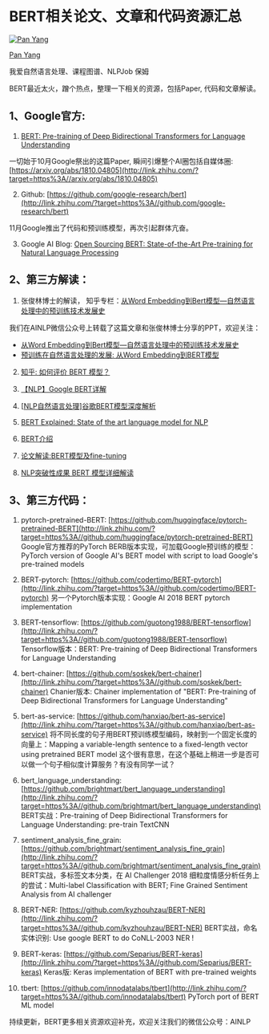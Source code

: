 # BERT相关论文、文章和代码资源汇总

[![Pan Yang](https://pic2.zhimg.com/7acfe956b_xs.jpg)](https://www.zhihu.com/people/ainlp)

[Pan Yang](https://www.zhihu.com/people/ainlp)

我爱自然语言处理、课程图谱、NLPJob 保姆



BERT最近太火，蹭个热点，整理一下相关的资源，包括Paper, 代码和文章解读。

## 1、Google官方:

1) [BERT: Pre-training of Deep Bidirectional Transformers for Language Understanding](http://link.zhihu.com/?target=https%3A//arxiv.org/abs/1810.04805)

一切始于10月Google祭出的这篇Paper, 瞬间引爆整个AI圈包括自媒体圈: [https://arxiv.org/abs/1810.04805](http://link.zhihu.com/?target=https%3A//arxiv.org/abs/1810.04805)

2) Github: [https://github.com/google-research/bert](http://link.zhihu.com/?target=https%3A//github.com/google-research/bert)

11月Google推出了代码和预训练模型，再次引起群体亢奋。

3) Google AI Blog: [Open Sourcing BERT: State-of-the-Art Pre-training for Natural Language Processing](http://link.zhihu.com/?target=https%3A//ai.googleblog.com/2018/11/open-sourcing-bert-state-of-art-pre.html)

## 2、第三方解读：

1) 张俊林博士的解读， 知乎专栏：[从Word Embedding到Bert模型—自然语言处理中的预训练技术发展史](https://zhuanlan.zhihu.com/p/49271699)

我们在AINLP微信公众号上转载了这篇文章和张俊林博士分享的PPT，欢迎关注：

- [从Word Embedding到Bert模型—自然语言处理中的预训练技术发展史](http://link.zhihu.com/?target=https%3A//mp.weixin.qq.com/s/p16IEzlaDGRNt8h6WkP-dQ)
- [预训练在自然语言处理的发展: 从Word Embedding到BERT模型](http://link.zhihu.com/?target=https%3A//mp.weixin.qq.com/s/LGJvvhotSg7XMn8mg3TZUw)

2) [知乎: 如何评价 BERT 模型？](https://www.zhihu.com/question/298203515)

3) [【NLP】Google BERT详解](https://zhuanlan.zhihu.com/p/46652512)

4) [[NLP自然语言处理\]谷歌BERT模型深度解析](http://link.zhihu.com/?target=https%3A//blog.csdn.net/qq_39521554/article/details/83062188)

5) [BERT Explained: State of the art language model for NLP](http://link.zhihu.com/?target=https%3A//towardsdatascience.com/bert-explained-state-of-the-art-language-model-for-nlp-f8b21a9b6270)

6) [BERT介绍](http://link.zhihu.com/?target=https%3A//blog.csdn.net/triplemeng/article/details/83053419)

7) [论文解读:BERT模型及fine-tuning](https://zhuanlan.zhihu.com/p/46833276)

8) [NLP突破性成果 BERT 模型详细解读](https://zhuanlan.zhihu.com/p/46997268)

## 3、第三方代码：

1) pytorch-pretrained-BERT: [https://github.com/huggingface/pytorch-pretrained-BERT](http://link.zhihu.com/?target=https%3A//github.com/huggingface/pytorch-pretrained-BERT)
Google官方推荐的PyTorch BERB版本实现，可加载Google预训练的模型：PyTorch version of Google AI's BERT model with script to load Google's pre-trained models

2) BERT-pytorch: [https://github.com/codertimo/BERT-pytorch](http://link.zhihu.com/?target=https%3A//github.com/codertimo/BERT-pytorch)
另一个Pytorch版本实现：Google AI 2018 BERT pytorch implementation

3) BERT-tensorflow: [https://github.com/guotong1988/BERT-tensorflow](http://link.zhihu.com/?target=https%3A//github.com/guotong1988/BERT-tensorflow)
Tensorflow版本：BERT: Pre-training of Deep Bidirectional Transformers for Language Understanding

4) bert-chainer: [https://github.com/soskek/bert-chainer](http://link.zhihu.com/?target=https%3A//github.com/soskek/bert-chainer)
Chanier版本: Chainer implementation of "BERT: Pre-training of Deep Bidirectional Transformers for Language Understanding"

5) bert-as-service: [https://github.com/hanxiao/bert-as-service](http://link.zhihu.com/?target=https%3A//github.com/hanxiao/bert-as-service)
将不同长度的句子用BERT预训练模型编码，映射到一个固定长度的向量上：Mapping a variable-length sentence to a fixed-length vector using pretrained BERT model
这个很有意思，在这个基础上稍进一步是否可以做一个句子相似度计算服务？有没有同学一试？

6) bert_language_understanding: [https://github.com/brightmart/bert_language_understanding](http://link.zhihu.com/?target=https%3A//github.com/brightmart/bert_language_understanding)
BERT实战：Pre-training of Deep Bidirectional Transformers for Language Understanding: pre-train TextCNN

7) sentiment_analysis_fine_grain: [https://github.com/brightmart/sentiment_analysis_fine_grain](http://link.zhihu.com/?target=https%3A//github.com/brightmart/sentiment_analysis_fine_grain)
BERT实战，多标签文本分类，在 AI Challenger 2018 细粒度情感分析任务上的尝试：Multi-label Classification with BERT; Fine Grained Sentiment Analysis from AI challenger

8) BERT-NER: [https://github.com/kyzhouhzau/BERT-NER](http://link.zhihu.com/?target=https%3A//github.com/kyzhouhzau/BERT-NER)
BERT实战，命名实体识别: Use google BERT to do CoNLL-2003 NER !

9) BERT-keras: [https://github.com/Separius/BERT-keras](http://link.zhihu.com/?target=https%3A//github.com/Separius/BERT-keras)
Keras版: Keras implementation of BERT with pre-trained weights

10) tbert: [https://github.com/innodatalabs/tbert](http://link.zhihu.com/?target=https%3A//github.com/innodatalabs/tbert)
PyTorch port of BERT ML model

持续更新，BERT更多相关资源欢迎补充，欢迎关注我们的微信公众号：AINLP

